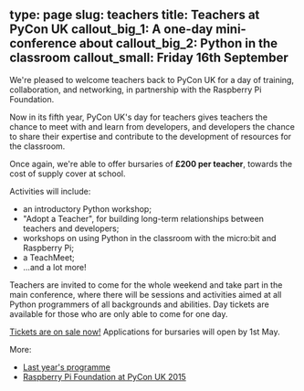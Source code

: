 type: page
slug: teachers
title: Teachers at PyCon UK
callout_big_1: A one-day mini-conference about
callout_big_2: Python in the classroom
callout_small: Friday 16th September
---

We're pleased to welcome teachers back to PyCon UK for a day of training,
collaboration, and networking, in partnership with the Raspberry Pi Foundation.

Now in its fifth year, PyCon UK's day for teachers gives teachers the chance to
meet with and learn from developers, and developers the chance to share their
expertise and contribute to the development of resources for the classroom.

Once again, we're able to offer bursaries of **£200 per teacher**, towards the
cost of supply cover at school.

Activities will include:

 * an introductory Python workshop;
 * "Adopt a Teacher", for building long-term relationships between teachers and
   developers;
 * workshops on using Python in the classroom with the micro:bit and Raspberry
   Pi;
 * a TeachMeet;
 * ...and a lot more!

Teachers are invited to come for the whole weekend and take part in the main
conference, where there will be sessions and activities aimed at all Python
programmers of all backgrounds and abilities.  Day tickets are available for
those who are only able to come for one day.

[Tickets are on sale now!](/tickets/) Applications for bursaries will
open by 1st May.

More:

 * [Last year's programme](http://2015.pyconuk.org/education/#teachers)
 * [Raspberry Pi Foundation at PyCon UK 2015](https://www.raspberrypi.org/blog/kids-teachers-developers-pyconuk-2015/)
